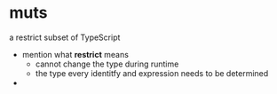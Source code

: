 # muts
a restrict subset of TypeScript



* mention what **restrict** means
    * cannot change the type during runtime
    * the type every identitfy and expression needs to be determined
* 